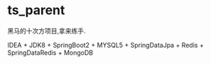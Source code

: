 # ts_parent

黑马的十次方项目,拿来练手.

IDEA + JDK8 + SpringBoot2 + MYSQL5 + SpringDataJpa + Redis + SpringDataRedis + MongoDB
